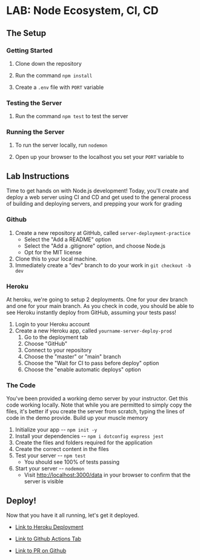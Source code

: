 # LAB: Node Ecosystem, CI, CD

## The Setup

### Getting Started

1. Clone down the repository

1. Run the command `npm install`

1. Create a `.env` file with `PORT` variable

### Testing the Server

1. Run the command `npm test` to test the server

### Running the Server

1. To run the server locally, run `nodemon`

1. Open up your browser to the localhost you set your `PORT` variable to

## Lab Instructions

Time to get hands on with Node.js development! Today, you'll create and deploy a web server using CI and CD and get used to the general process of building and deploying servers, and prepping your work for grading

### Github

1. Create a new repository at GitHub, called `server-deployment-practice`
   - Select the "Add a README" option
   - Select the "Add a .gitignore" option, and choose Node.js
   - Opt for the MIT license
1. Clone this to your local machine.
1. Immediately create a "dev" branch to do your work in
   `git checkout -b dev`

### Heroku

At heroku, we're going to setup 2 deployments. One for your dev branch and one for your main branch. As you check in code, you should be able to see Heroku instantly deploy from GitHub, assuming your tests pass!

1. Login to your Heroku account
1. Create a new Heroku app, called `yourname-server-deploy-prod`
   1. Go to the deployment tab
   1. Choose "GitHub"
   1. Connect to your repository
   1. Choose the "master" or "main" branch
   1. Choose the "Wait for CI to pass before deploy" option
   1. Choose the "enable automatic deploys" option

### The Code

You've been provided a working demo server by your instructor. Get this code working locally. Note that while you are permitted to simply copy the files, it's better if you create the server from scratch, typing the lines of code in the demo provide. Build up your muscle memory

1. Initialize your app -- `npm init -y`
1. Install your dependencies -- `npm i dotconfig express jest`
1. Create the files and folders required for the application
1. Create the correct content in the files
1. Test your server -- `npm test`
   - You should see 100% of tests passing
1. Start your server -- `nodemon`
   - Visit <http://localhost:3000/data> in your browser to confirm that the server is visible

## Deploy!

Now that you have it all running, let's get it deployed.

- [Link to Heroku Deployment](https://jquaglia-server-deploy-prod.herokuapp.com/)

- [Link to Github Actions Tab](https://github.com/jquaglia/server-deployment-practice/actions)

- [Link to PR on Github](https://github.com/jquaglia/server-deployment-practice/pull/1)

